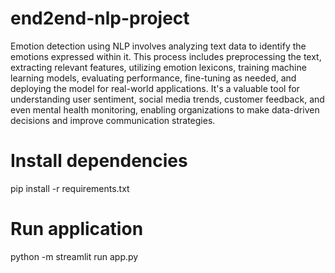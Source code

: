 # end2end-nlp-project
Emotion detection using NLP involves analyzing text data to identify the emotions expressed within it. This process includes preprocessing the text, extracting relevant features, utilizing emotion lexicons, training machine learning models, evaluating performance, fine-tuning as needed, and deploying the model for real-world applications. It's a valuable tool for understanding user sentiment, social media trends, customer feedback, and even mental health monitoring, enabling organizations to make data-driven decisions and improve communication strategies.

# Install dependencies
pip install -r requirements.txt


# Run application
python -m streamlit run app.py